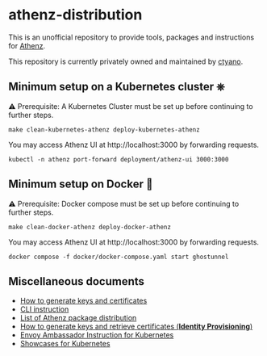 # athenz-distribution

This is an unofficial repository to provide tools, packages and instructions for [Athenz](https://www.athenz.io).

This repository is currently privately owned and maintained by [ctyano](https://github.com/ctyano).

## Minimum setup on a Kubernetes cluster ⎈

⚠️  Prerequisite: A Kubernetes Cluster must be set up before continuing to further steps.

```
make clean-kubernetes-athenz deploy-kubernetes-athenz
```

You may access Athenz UI at http://localhost:3000 by forwarding requests.

```
kubectl -n athenz port-forward deployment/athenz-ui 3000:3000
```

## Minimum setup on Docker 🐳

⚠️  Prerequisite: Docker compose must be set up before continuing to further steps.

```
make clean-docker-athenz deploy-docker-athenz
```

You may access Athenz UI at http://localhost:3000 by forwarding requests.

```
docker compose -f docker/docker-compose.yaml start ghostunnel
```

## Miscellaneous documents

- [How to generate keys and certificates](docs/CERTIFICATES.md)
- [CLI instruction](docs/CLI.md)
- [List of Athenz package distribution](docs/DISTRIBUTIONS.md)
- [How to generate keys and retrieve certificates (**Identity Provisioning**)](docs/IDENTITYPROVISIONING.md)
- [Envoy Ambassador Instruction for Kubernetes](docs/ENVOY.md)
- [Showcases for Kubernetes](docs/SHOWCASES_KUBERNETES.md)

